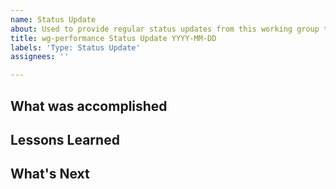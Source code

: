 ```yaml
---
name: Status Update
about: Used to provide regular status updates from this working group to the community.
title: wg-performance Status Update YYYY-MM-DD
labels: 'Type: Status Update'
assignees: ''

---
```


## What was accomplished

## Lessons Learned

## What's Next
